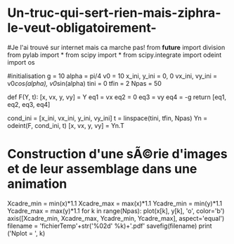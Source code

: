 # Un-truc-qui-sert-rien-mais-ziphra-le-veut-obligatoirement-
#Je l'ai trouvé sur internet mais ca marche pas!
from __future__ import division
from pylab import *
from scipy import *
from scipy.integrate import odeint
import os

#initialisation
g = 10
alpha = pi/4
v0 = 10
x_ini, y_ini = 0, 0
vx_ini, vy_ini = v0*cos(alpha), v0*sin(alpha)
tini = 0
tfin = 2
Npas = 50

def F(Y, t):
    [x,  vx, y, vy] = Y
    eq1 = vx
    eq2 = 0
    eq3 = vy
    eq4 = -g
    return [eq1, eq2, eq3, eq4]

cond_ini = [x_ini, vx_ini, y_ini, vy_ini]
t = linspace(tini, tfin, Npas)
Yn = odeint(F, cond_ini, t)
[x, vx, y, vy] = Yn.T

# Construction d'une sÃ©rie d'images et de leur assemblage dans une animation
Xcadre_min = min(x)*1.1
Xcadre_max = max(x)*1.1
Ycadre_min = min(y)*1.1
Ycadre_max = max(y)*1.1
for k in range(Npas):
    plot(x[k], y[k], 'o', color='b')
    axis([Xcadre_min, Xcadre_max, Ycadre_min, Ycadre_max], aspect='equal')
    filename = 'fichierTemp'+str('%02d' %k)+'.pdf'
    savefig(filename)
    print ('Nplot = ',  k)
